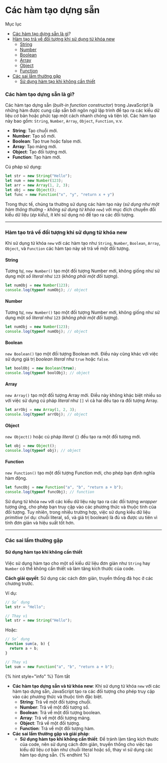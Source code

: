 # Các hàm tạo dựng sẵn

Mục lục

* [Các hàm tạo dựng sẵn là gì](cac-ham-tao-dung-san.md#cac-ham-tao-dung-san-la-gi)?
* [Hàm tạo trả về đối tượng khi sử dụng từ khóa new](cac-ham-tao-dung-san.md#ham-tao-tra-ve-doi-tuong-khi-su-dung-tu-khoa-new)
  * [String](cac-ham-tao-dung-san.md#string)
  * [Number](cac-ham-tao-dung-san.md#number)
  * [Boolean](cac-ham-tao-dung-san.md#boolean)
  * [Array](cac-ham-tao-dung-san.md#array)
  * [Object](cac-ham-tao-dung-san.md#object)
  * [Function](cac-ham-tao-dung-san.md#function)
* [Các sai lầm thường gặp](cac-ham-tao-dung-san.md#cac-sai-lam-thuong-gap)
  * [Sử dụng hàm tạo khi không cần thiết](cac-ham-tao-dung-san.md#su-dung-ham-tao-khi-khong-can-thiet)

### Các hàm tạo dựng sẵn là gì?

Các hàm tạo dựng sẵn (_built-in function constructor_) trong JavaScript là những hàm được cung cấp sẵn bởi ngôn ngữ lập trình để tạo ra các kiểu dữ liệu cơ bản hoặc phức tạp một cách nhanh chóng và tiện lợi. Các hàm tạo này bao gồm: `String`, `Number`, `Array`, `Object`, `Function`, v.v.

* **String**: Tạo chuỗi mới.
* **Number**: Tạo số mới.
* **Boolean**: Tạo true hoặc false mới.
* **Array**: Tạo mảng mới.
* **Object**: Tạo đối tượng mới.
* **Function**: Tạo hàm mới.

Cú pháp sử dụng:

```javascript
let str = new String("Hello");
let num = new Number(123);
let arr = new Array(1, 2, 3);
let obj = new Object();
let func = new Function("x", "y", "return x + y")
```

Trong thực tế, chúng ta thường sử dụng các hàm tạo này (_sử dụng như một hàm thông thường - không sử dụng từ khóa `new`_) với mục đích chuyển đổi kiểu dữ liệu (_ép kiểu_), ít khi sử dụng nó để tạo ra các đối tượng.

***

### Hàm tạo trả về đối tượng khi sử dụng từ khóa new

Khi sử dụng từ khóa `new` với các hàm tạo như `String`, `Number`, `Boolean`, `Array`, `Object`, và `Function` các hàm tạo này sẽ trả về một đối tượng.

#### String

Tương tự, `new Number()` tạo một đối tượng Number mới, không giống như sử dụng một _số literal_ như `123` (_không phải một đối tượng_).

```javascript
let numObj = new Number(123);
console.log(typeof numObj); // object
```

#### Number

Tương tự, `new Number()` tạo một đối tượng Number mới, không giống như sử dụng một _số literal_ như `123` (_không phải một đối tượng_).

```javascript
let numObj = new Number(123);
console.log(typeof numObj); // object
```

#### Boolean

`new Boolean()` tạo một đối tượng Boolean mới. Điều này cũng khác với việc sử dụng giá trị _boolean literal_ như `true` hoặc `false`.

```javascript
let boolObj = new Boolean(true);
console.log(typeof boolObj); // object
```

#### &#x20;Array

`new Array()` tạo một đối tượng Array mới. Điều này không khác biệt nhiều so với việc sử dụng cú pháp _literal_ như `[]` vì cả hai đều tạo ra đối tượng Array.

```javascript
let arrObj = new Array(1, 2, 3);
console.log(typeof arrObj); // object
```

#### Object

`new Object()` hoặc cú pháp _literal_ `{}` đều tạo ra một đối tượng mới.

```javascript
let obj = new Object();
console.log(typeof obj); // object
```

#### Function

`new Function()` tạo một đối tượng Function mới, cho phép bạn định nghĩa hàm động.

```javascript
let funcObj = new Function("a", "b", "return a + b");
console.log(typeof funcObj); // function
```

Sử dụng từ khóa `new` với các kiểu dữ liệu này tạo ra các đối tượng _wrapper_ tương ứng, cho phép bạn truy cập vào các phương thức và thuộc tính của đối tượng. Tuy nhiên, trong nhiều trường hợp, việc sử dụng kiểu dữ liệu _primitive_ (ví dụ: chuỗi literal, số, và giá trị boolean) là đủ và được ưu tiên vì tính đơn giản và hiệu suất tốt hơn.

***

### Các sai lầm thường gặp

#### &#x20;Sử dụng hàm tạo khi không cần thiết

Việc sử dụng hàm tạo cho một số kiểu dữ liệu đơn giản như `String` hay `Number` có thể không cần thiết và làm tăng kích thước của code.

**Cách giải quyết**: Sử dụng các cách đơn giản, truyền thống đã học ở các chương trước.

Ví dụ:

```js
// Sử dụng
let str = "Hello";

// Thay vì
let str = new String("Hello");
```

Hoặc:

```js
// Sử dụng
function sum(a, b) {
  return a + b;
}

// Thay vì
let sum = new Function("a", "b", "return a + b");
```

{% hint style="info" %}
Tóm tắt

* **Các hàm tạo dựng sẵn và từ khóa new**: Khi sử dụng từ khóa `new` với các hàm tạo dựng sẵn, JavaScript tạo ra các đối tượng cho phép truy cập vào các phương thức và thuộc tính đặc biệt.
  * **String**: Trả về một đối tượng chuỗi.
  * **Number**: Trả về một đối tượng số.
  * **Boolean**: Trả về một đối tượng boolean.
  * **Array**: Trả về một đối tượng mảng.
  * **Object**: Trả về một đối tượng.
  * **Function**: Trả về một đối tượng hàm.
* **Các sai lầm thường gặp và giải pháp**:
  * **Sử dụng hàm tạo khi không cần thiết**: Để tránh làm tăng kích thước của code, nên sử dụng cách đơn giản, truyền thống cho việc tạo kiểu dữ liệu cơ bản như chuỗi literal hoặc số, thay vì sử dụng các hàm tạo dựng sẵn.
{% endhint %}

